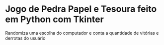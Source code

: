 # Jogo de Pedra Papel e Tesoura feito em Python com Tkinter

Randomiza uma escolha do computador e conta a quantidade de vitórias e derrotas do usuário
